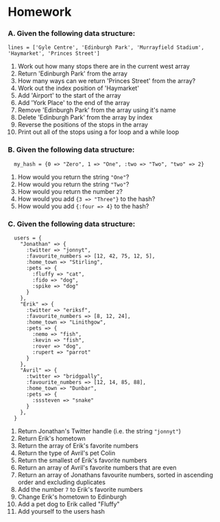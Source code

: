 # Homework

### A. Given the following data structure:

```
lines = ['Gyle Centre', 'Edinburgh Park', 'Murrayfield Stadium', 'Haymarket', 'Princes Street']
```

1. Work out how many stops there are in the current west array
2. Return 'Edinburgh Park' from the array
3. How many ways can we return 'Princes Street' from the array?
4. Work out the index position of 'Haymarket' 
5. Add 'Airport' to the start of the array 
6. Add 'York Place' to the end of the array
7. Remove 'Edinburgh Park' from the array using it's name 
8. Delete 'Edinburgh Park' from the array by index
9. Reverse the positions of the stops in the array
10. Print out all of the stops using a for loop and a while loop

### B. Given the following data structure:

```
  my_hash = {0 => "Zero", 1 => "One", :two => "Two", "two" => 2}
```

1. How would you return the string `"One"`?
2. How would you return the string `"Two"`?
3. How would you return the number `2`?
4. How would you add `{3 => "Three"}` to the hash? 
5. How would you add `{:four => 4}` to the hash? 


### C. Given the following data structure:

```
  users = {
    "Jonathan" => {
      :twitter => "jonnyt",
      :favourite_numbers => [12, 42, 75, 12, 5],
      :home_town => "Stirling",
      :pets => {
        :fluffy => "cat",
        :fido => "dog",
        :spike => "dog"
      }
    },
    "Erik" => {
      :twitter => "eriksf",
      :favourite_numbers => [8, 12, 24],
      :home_town => "Linithgow",
      :pets => {
        :nemo => "fish",
        :kevin => "fish",
        :rover => "dog",
        :rupert => "parrot"
      }
    },
    "Avril" => {
      :twitter => "bridgpally",
      :favourite_numbers => [12, 14, 85, 88],
      :home_town => "Dunbar",
      :pets => {
        :sssteven => "snake"
      }
    },
  }
```

1. Return Jonathan's Twitter handle (i.e. the string `"jonnyt"`)
2. Return Erik's hometown 
3. Return the array of Erik's favorite numbers
4. Return the type of Avril's pet Colin
5. Return the smallest of Erik's favorite numbers
6. Return an array of Avril's favorite numbers that are even 
7. Return an array of Jonathans favourite numbers, sorted in ascending order and excluding duplicates
8. Add the number `7` to Erik's favorite numbers
9. Change Erik's hometown to Edinburgh
10. Add a pet dog to Erik called "Fluffy"
11. Add yourself to the users hash




